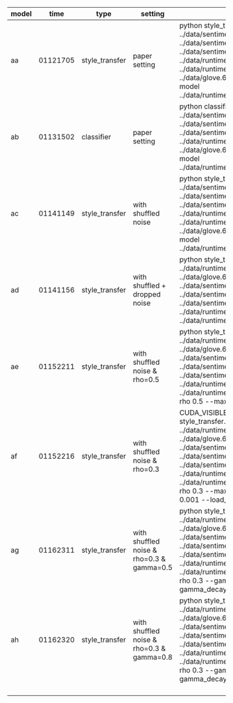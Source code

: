 
| model | time | type | setting | command |
|---|---| ---|---|---|
| aa | 01121705 | style_transfer | paper setting | python style_transfer.py --train ../data/sentiment.train --dev ../data/sentiment.dev --test ../data/sentiment.test --output ../data/runtime/01091053 --vocab ../data/runtime/vocab.txt --embedding ../data/glove.6B.100d.pruned.txt --model ../data/runtime/models/01091053.model |
| ab | 01131502 | classifier | paper setting | python classifier.py --train ../data/sentiment.train --dev ../data/sentiment.dev --test ../data/sentiment.test --vocab ../data/runtime/vocab.txt --embedding ../data/glove.6B.100d.pruned.txt --model ../data/runtime/models/clf_real.model |
| ac | 01141149 | style_transfer | with shuffled noise | python style_transfer.py --train ../data/sentiment.train --dev ../data/sentiment.dev --test ../data/sentiment.test --output ../data/runtime/ac/01141149 --vocab ../data/runtime/vocab.txt --embedding ../data/glove.6B.100d.pruned.txt --model ../data/runtime/ac/01141149.model |
| ad | 01141156 | style_transfer | with shuffled + dropped noise | python style_transfer.py  --vocab ../data/runtime/vocab.txt --embedding ../data/glove.6B.100d.pruned.txt --train ../data/sentiment.train --dev ../data/sentiment.dev --test ../data/sentiment.test --output ../data/runtime/ad/01141156 --model ../data/runtime/ad/01141156.model |
| ae | 01152211 | style_transfer | with shuffled noise & rho=0.5 | python style_transfer.py  --vocab ../data/runtime/vocab.txt --embedding ../data/glove.6B.100d.pruned.txt --train ../data/sentiment.train --dev ../data/sentiment.dev --test ../data/sentiment.test --output ../data/runtime/ae/01152211 --model ../data/runtime/ae/01152211.model --rho 0.5 --max_epochs 40 |
| af | 01152216 | style_transfer | with shuffled noise & rho=0.3 | CUDA_VISIBLE_DEVICES=0 python style_transfer.py  --vocab ../data/runtime/vocab.txt --embedding ../data/glove.6B.100d.pruned.txt --train ../data/sentiment.train --dev ../data/sentiment.dev --test ../data/sentiment.test --output ../data/runtime/af/01152216 --model ../data/runtime/af/01152216.model --rho 0.3 --max_epochs 40 --gamma_init 0.001 --load_model True |
| ag | 01162311 | style_transfer | with shuffled noise & rho=0.3 & gamma=0.5 | python style_transfer.py  --vocab ../data/runtime/vocab.txt --embedding ../data/glove.6B.100d.pruned.txt --train ../data/sentiment.train --dev ../data/sentiment.dev --test ../data/sentiment.test --output ../data/runtime/ag/01162311 --model ../data/runtime/ag/01162311.model --rho 0.3 --gamma_init 0.5 --gamma_decay 0.2 --max_epochs 400 |
| ah | 01162320 | style_transfer | with shuffled noise & rho=0.3 & gamma=0.8 | python style_transfer.py  --vocab ../data/runtime/vocab.txt --embedding ../data/glove.6B.100d.pruned.txt --train ../data/sentiment.train --dev ../data/sentiment.dev --test ../data/sentiment.test --output ../data/runtime/ah/01162320 --model ../data/runtime/ah/01162320.model --rho 0.3 --gamma_init 0.8 --gamma_decay 0.3 --max_epochs 400 |
|  |  |  |  |  |
|  |  |  |  |  |
|  |  |  |  |  |
|  |  |  |  |  |
